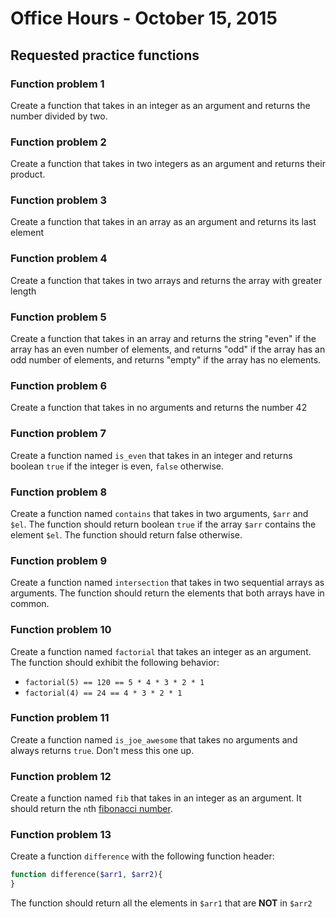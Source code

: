 Office Hours - October 15, 2015
===============================

Requested practice functions
----------------------------

### Function problem 1

Create a function that takes in an integer as an argument and returns the number
divided by two.

### Function problem 2

Create a function that takes in two integers as an argument and returns their
product.

### Function problem 3

Create a function that takes in an array as an argument and returns its last element

### Function problem 4

Create a function that takes in two arrays and returns the array with greater length

### Function problem 5

Create a function that takes in an array and returns the string "even" if the array
has an even number of elements, and returns "odd" if the array has an odd number of elements,
and returns "empty" if the array has no elements.

### Function problem 6

Create a function that takes in no arguments and returns the number 42

### Function problem 7

Create a function named `is_even` that takes in an integer and returns
boolean `true` if the integer is even, `false` otherwise.

### Function problem 8

Create a function named `contains` that takes in two arguments, `$arr` and `$el`.
The function should return boolean `true` if the array `$arr` contains the element `$el`.
The function should return false otherwise.

### Function problem 9

Create a function named `intersection` that takes in two sequential arrays as arguments. The function
should return the elements that both arrays have in common.

### Function problem 10

Create a function named `factorial` that takes an integer as an argument. The function
should exhibit the following behavior:

* `factorial(5) == 120 == 5 * 4 * 3 * 2 * 1`
* `factorial(4) == 24 == 4 * 3 * 2 * 1 `

### Function problem 11

Create a function named `is_joe_awesome` that takes no arguments and always returns `true`.
Don't mess this one up.

### Function problem 12

Create a function named `fib` that takes in an integer as an argument. It should return the `n`th 
[fibonacci number](https://en.wikipedia.org/wiki/Fibonacci_number).

### Function problem 13

Create a function `difference` with the following function header:

```php
function difference($arr1, $arr2){
}
```

The function should return all the elements in `$arr1` that are **NOT** in `$arr2`

